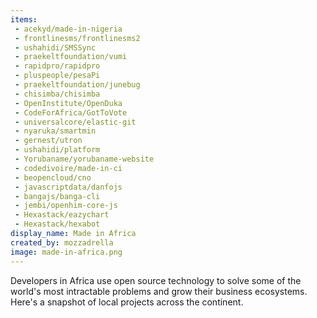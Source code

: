 ```yaml
---
items:
 - acekyd/made-in-nigeria
 - frontlinesms/frontlinesms2
 - ushahidi/SMSSync
 - praekeltfoundation/vumi
 - rapidpro/rapidpro
 - pluspeople/pesaPi
 - praekeltfoundation/junebug
 - chisimba/chisimba
 - OpenInstitute/OpenDuka
 - CodeForAfrica/GotToVote
 - universalcore/elastic-git
 - nyaruka/smartmin
 - gernest/utron
 - ushahidi/platform
 - Yorubaname/yorubaname-website
 - codedivoire/made-in-ci
 - beopencloud/cno
 - javascriptdata/danfojs
 - bangajs/banga-cli
 - jembi/openhim-core-js
 - Hexastack/eazychart
 - Hexastack/hexabot
display_name: Made in Africa
created_by: mozzadrella
image: made-in-africa.png
---
```

Developers in Africa use open source technology to solve some of the world's most intractable problems and grow their business ecosystems. Here's a snapshot of local projects across the continent.
